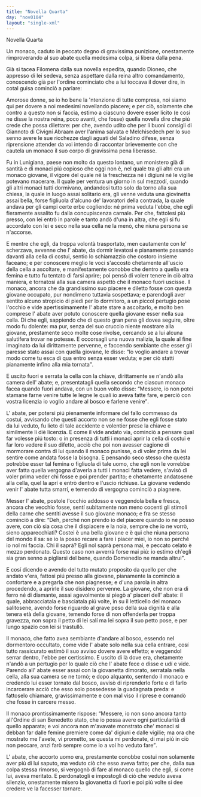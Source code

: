 ```yaml
---
title: "Novella Quarta"
day: "nov0104"
layout: "single-xml"
---
```

<div id="nov0104" type="novella" who="dioneo">
<head>Novella Quarta</head>
<argument>
<p>
<milestone id="p01040001"/>Un 
            <name persref="monaco-0104" type="person">monaco</name>, caduto in peccato degno di gravissima punizione, onestamente rimproverando al suo 
            <name persref="abate-0104" type="person">abate</name> quella medesima colpa, si libera dalla pena.</p>
</argument>
<div3 type="commentary" who="author">
<p>
<milestone id="p01040002"/>Già si tacea 
            <name persref="filomena" type="person">Filomena</name> dalla sua novella espedita, quando 
            <name persref="dioneo" type="person">Dioneo</name>, che appresso di lei sedeva, senza aspettare dalla reina altro comandamento, conoscendo già per l'ordine cominciato che a lui toccava il dover dire, in cotal guisa cominciò a parlare:</p>
</div3>
<div3 type="commentary" who="dioneo">
<p>
<milestone id="p01040003"/>Amorose donne, se io ho bene la 'ntenzione di tutte compresa, noi siamo qui per dovere a noi medesimi novellando piacere; e per ciò, solamente che contro a questo non si faccia, estimo a ciascuno dovere esser licito (e cosí ne disse la nostra reina, poco avanti, che fosse) quella novella dire che piú crede che possa dilettare: per che, avendo udito che per li buoni consigli di 
            <name persref="giannottocivigni" type="person">Giannoto di Civigní</name>
<name persref="abraam" type="person">Abraam</name> aver l'anima salvata e 
            <name persref="melchisedech" type="person">Melchisedech</name> per lo suo senno avere le sue ricchezze dagli aguati del 
            <name persref="saladino" type="person">Saladino</name> difese, senza riprensione attender da voi intendo di raccontar brievemente con che cautela un monaco il suo corpo di gravissima pena liberasse.</p>
</div3>
<p>
<milestone id="p01040004"/>Fu in 
          <name placeref="lunigiana" type="place">Lunigiana</name>, paese non molto da questo lontano, un 
          <name placeref="monistero-0104" type="place">monistero</name> già di santità e di monaci piú copioso che oggi non è, nel quale tra gli altri era un 
          <name persref="monaco-0104" type="person">monaco</name> giovane, il vigore del quale né la freschezza né i digiuni né le vigilie potevano macerare. 
          <milestone id="p01040005"/>Il quale per ventura un giorno in sul mezzodí, quando gli altri monaci tutti dormivano, andandosi tutto solo da torno alla sua chiesa, la quale in luogo assai solitario era, gli venne veduta una 
          <name persref="giovinetta-0104" type="person">giovinetta</name> assai bella, forse figliuola d'alcuno de' lavoratori della contrada, la quale andava per gli campi certe erbe cogliendo: né prima veduta l'ebbe, che egli fieramente assalito fu dalla concupiscenza carnale. 
          <milestone id="p01040006"/>Per che, fattolesi piú presso, con lei entrò in parole e tanto andò d'una in altra, che egli si fu accordato con lei e seco nella sua cella ne la menò, che niuna persona se n'accorse.</p>
<p>
<milestone id="p01040007"/>E mentre che egli, da troppa volontà trasportato, men cautamente con le' scherzava, avvenne che l'
          <name persref="abate-0104" type="person">abate</name>, da dormir levatosi e pianamente passando davanti alla cella di costui, sentio lo schiamazzio che costoro insieme faceano; e per conoscere meglio le voci s'accostò chetamente all'uscio della cella a ascoltare, e manifestamente conobbe che dentro a quella era femina e tutto fu tentato di farsi aprire; poi pensò di volerr tenere in ciò altra maniera, e tornatosi alla sua camera aspettò che il 
          <name persref="monaco-0104" type="person">monaco</name> fuori uscisse. 
          <milestone id="p01040008"/>Il 
          <name persref="monaco-0104" type="person">monaco</name>, ancora che da grandissimo suo piacere e diletto fosse con questa 
          <name persref="giovinetta-0104" type="person">giovane</name> occupato, pur nondimeno tuttavia sospettava; e parendogli aver sentito alcuno stropicio di piedi per lo dormitoro, a un piccol pertugio pose l'occhio e vide apertissimamente l'
          <name persref="abate-0104" type="person">abate</name> stare a ascoltarlo, e molto ben comprese l'
          <name persref="abate-0104" type="person">abate</name> aver potuto conoscere quella 
          <name persref="giovinetta-0104" type="person">giovane</name> esser nella sua cella. 
          <milestone id="p01040009"/>Di che egli, sappiendo che di questo gran pena gli dovea seguire, oltre modo fu dolente: ma pur, senza del suo cruccio niente mostrare alla 
          <name persref="giovinetta-0104" type="person">giovane</name>, prestamente seco molte cose rivolse, cercando se a lui alcuna salutifera trovar ne potesse. 
          <milestone id="p01040010"/>E occorsagli una nuova malizia, la quale al fine imaginato da lui dirittamente pervenne, e faccendo sembiante che esser gli paresse stato assai con quella 
          <name persref="giovinetta-0104" type="person">giovane</name>, le disse: 
          <q direct="unspecified" who="monaco-0104">Io voglio andare a trovar modo come tu esca di qua entro senza esser veduta; e per ciò statti pianamente infino alla mia tornata</q>.</p>
<p>
<milestone id="p01040011"/>E uscito fuori e serrata la cella con la chiave, dirittamente se n'andò alla camera dell'
          <name persref="abate-0104" type="person">abate</name>; e, presentatagli quella secondo che ciascun monaco facea quando fuori andava, con un buon volto disse: 
          <q direct="unspecified" who="monaco-0104">Messere, io non potei stamane farne venire tutte le legne le quali io aveva fatte fare, e perciò con vostra licenzia io voglio andare al bosco e farlene venire</q>.</p>
<p>
<milestone id="p01040012"/>L'
          <name persref="abate-0104" type="person">abate</name>, per potersi piú pienamente informare del fallo commesso da costui, avvisando che questi accorto non se ne fosse che egli fosse stato da lui veduto, fu lieto di tale accidente e volentier prese la chiave e similmente li diè licenzia. 
          <milestone id="p01040013"/>E come il vide andato via, cominciò a pensare qual far volesse piú tosto: o in presenza di tutti i monaci aprir la cella di costui e far loro vedere il suo difetto, acciò che poi non avesser cagione di mormorare contra di lui quando il 
          <name persref="monaco-0104" type="person">monaco</name> punisse, o di voler prima da lei sentire come andata fosse la bisogna. 
          <milestone id="p01040014"/>E pensando seco stesso che questa potrebbe esser tal femina o figliuola di tale uomo, che egli non le vorrebbe aver fatta quella vergogna d'averla a tutti i monaci fatta vedere, s'avisò di voler prima veder chi fosse e poi prender partito; e chetamente andatosene alla cella, quel la aprí e entrò dentro e l'uscio richiuse. La 
          <name persref="giovinetta-0104" type="person">giovane</name> vedendo venir l'
          <name persref="abate-0104" type="person">abate</name> tutta smarrí, e temendo di vergogna cominciò a piagnere.</p>
<p>
<milestone id="p01040015"/>Messer l'
          <name persref="abate-0104" type="person">abate</name>, postole l'occhio addosso e veggendola bella e fresca, ancora che vecchio fosse, sentí subitamente non meno cocenti gli stimoli della carne che sentiti avesse il suo giovane 
          <name persref="monaco-0104" type="person">monaco</name>; e fra se stesso cominciò a dire: 
          <q direct="unspecified" who="abate-0104">Deh, perché non prendo io del piacere quando io ne posso avere, con ciò sia cosa che il dispiacere e la noia, sempre che io ne vorrò, sieno apparecchiati? Costei è una bella giovane e è qui che niuna persona del mondo il sa: se io la posso recare a fare i piacer miei, io non so perché io nol mi faccia. 
          <milestone id="p01040016"/>Chi il saprà? Egli nol saprà persona mai, e peccato celato è mezzo perdonato. Questo caso non avverrà forse mai piú: io estimo ch'egli sia gran senno a pigliarsi del bene, quando Domenedio ne manda altrui</q>.</p>
<p>
<milestone id="p01040017"/>E cosí dicendo e avendo del tutto mutato proposito da quello per che andato v'era, fattosi piú presso alla 
          <name persref="giovinetta-0104" type="person">giovane</name>, pianamente la cominciò a confortare e a pregarla che non piagnesse; e d'una parola in altra procedendo, a aprirle il suo disidero pervenne. 
          <milestone id="p01040018"/>La 
          <name persref="giovinetta-0104" type="person">giovane</name>, che non era di ferro né di diamante, assai agevolmente si piegò a' piaceri dell'
          <name persref="abate-0104" type="person">abate</name>: il quale, abbracciatala e basciatala piú volte, in su il letticello del 
          <name persref="monaco-0104" type="person">monaco</name> salitosene, avendo forse riguardo al grave peso della sua dignità e alla tenera età della 
          <name persref="giovinetta-0104" type="person">giovane</name>, temendo forse di non offenderla per troppa gravezza, non sopra il petto di lei salí ma lei sopra il suo petto pose, e per lungo spazio con lei si trastullò.</p>
<p>
<milestone id="p01040019"/>Il 
          <name persref="monaco-0104" type="person">monaco</name>, che fatto avea sembiante d'andare al bosco, essendo nel dormentoro occultato, come vide l'
          <name persref="abate-0104" type="person">abate</name> solo nella sua cella entrare, cosí tutto rassicurato estimò il suo avviso dovere avere effetto; e veggendol serrar dentro, l'ebbe per certissimo. E uscito di là dove era, chetamente n'andò a un pertugio per lo quale ciò che l'
          <name persref="abate-0104" type="person">abate</name> fece o disse e udí e vide. 
          <milestone id="p01040020"/>Parendo all'
          <name persref="abate-0104" type="person">abate</name> esser assai con la 
          <name persref="giovinetta-0104" type="person">giovanetta</name> dimorato, serratala nella cella, alla sua camera se ne tornò; e dopo alquanto, sentendo il 
          <name persref="monaco-0104" type="person">monaco</name> e credendo lui esser tornato dal bosco, avvisò di riprenderlo forte e di farlo incarcerare acciò che esso solo possedesse la guadagnata preda: e fattoselo chiamare, gravissimamente e con mal viso il riprese e comandò che fosse in carcere messo.</p>
<p>
<milestone id="p01040021"/>Il 
          <name persref="monaco-0104" type="person">monaco</name> prontissimamente rispose: 
          <q direct="unspecified" who="monaco-0104">Messere, io non sono ancora tanto all'Ordine di san Benedetto stato, che io possa avere ogni particularità di quello apparata; e voi ancora non m'avavate monstrato che' monaci si debban far dalle femine premiere come da' digiuni e dalle vigilie; ma ora che mostrato me l'avete, vi prometto, se questa mi perdonate, di mai piú in ciò non peccare, anzi farò sempre come io a voi ho veduto fare</q>.</p>
<p>
<milestone id="p01040022"/>L'
          <name persref="abate-0104" type="person">abate</name>, che accorto uomo era, prestamente conobbe costui non solamente aver piú di lui saputo, ma veduto ciò che esso aveva fatto; per che, dalla sua colpa stessa rimorso, si vergognò di fare al 
          <name persref="monaco-0104" type="person">monaco</name> quello che egli, sí come lui, aveva meritato. E perdonatogli e impostogli di ciò che veduto aveva silenzio, onestamente misero la 
          <name persref="giovinetta-0104" type="person">giovanetta</name> di fuori e poi piú volte si dee credere ve la facesser tornare.</p>
</div>